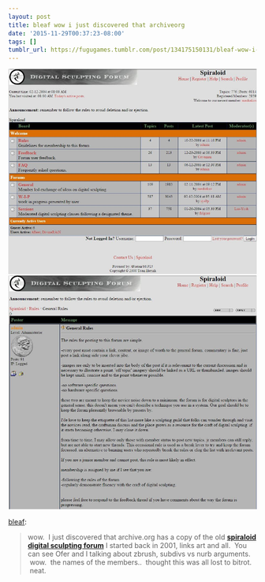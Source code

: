 ```yaml
---
layout: post
title: bleaf wow i just discovered that archiveorg
date: '2015-11-29T00:37:23-08:00'
tags: []
tumblr_url: https://fugugames.tumblr.com/post/134175150131/bleaf-wow-i-just-discovered-that-archiveorg
---
```

 ![](/tumblr_files/tumblr_nyk98srQOo1qzylcho2_1280.jpg)  
 ![](/tumblr_files/tumblr_nyk98srQOo1qzylcho1_1280.jpg)  
  

[bleaf](http://bleaf.tumblr.com/post/134173916239):

> wow. &nbsp;I just discovered that archive.org has a copy of the old **[spiraloid digital sculpting forum](http://web.archive.org/web/20040212080014/http://cube.phlatt.net/forums/spiraloid/index.php)** I started back in 2001, links art and all. &nbsp;You can see Ofer and I talking about zbrush, subdivs vs nurb arguments. &nbsp;wow. &nbsp;the names of the members.. &nbsp;thought this was all lost to bitrot. &nbsp;neat.

